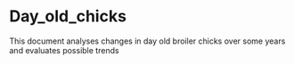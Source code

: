 # Day_old_chicks
This document analyses changes in day old broiler chicks over some years and evaluates possible trends
